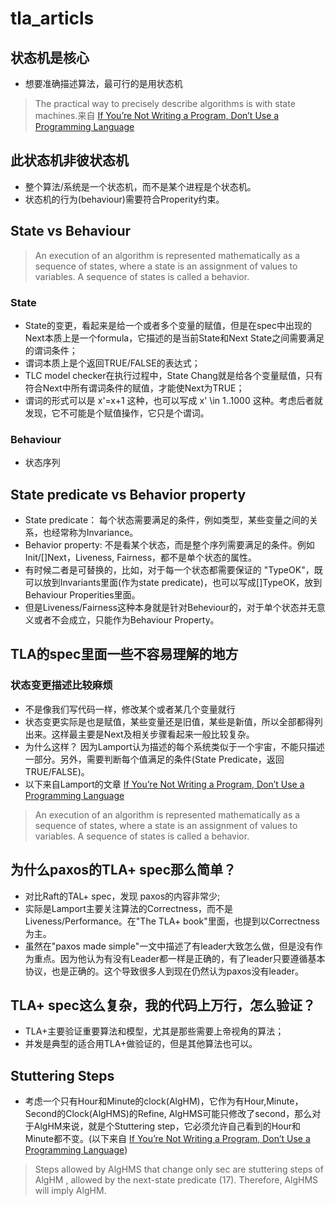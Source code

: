 # tla_articls

## 状态机是核心
-  想要准确描述算法，最可行的是用状态机
> The practical way to precisely describe algorithms is with state machines.来自 [If You’re Not Writing a Program, Don’t Use a Programming Language](http://bulletin.eatcs.org/index.php/beatcs/article/view/539/532)

## 此状态机非彼状态机
- 整个算法/系统是一个状态机，而不是某个进程是个状态机。
- 状态机的行为(behaviour)需要符合Properity约束。

## State vs Behaviour
> An execution of an algorithm is represented mathematically as a sequence of states, where a state is an assignment of values to variables. A sequence of states is called a behavior.



### State
- State的变更，看起来是给一个或者多个变量的赋值，但是在spec中出现的Next本质上是一个formula，它描述的是当前State和Next State之间需要满足的谓词条件；
- 谓词本质上是个返回TRUE/FALSE的表达式；
- TLC model checker在执行过程中，State Chang就是给各个变量赋值，只有符合Next中所有谓词条件的赋值，才能使Next为TRUE；
- 谓词的形式可以是 x'=x+1 这种，也可以写成 x' \in  1..1000 这种。考虑后者就发现，它不可能是个赋值操作，它只是个谓词。

### Behaviour
-  状态序列

## State predicate vs Behavior property
- State predicate： 每个状态需要满足的条件，例如类型，某些变量之间的关系，也经常称为Invariance。
- Behavior property: 不是看某个状态，而是整个序列需要满足的条件。例如Init/\[]Next，Liveness, Fairness，都不是单个状态的属性。
- 有时候二者是可替换的，比如，对于每一个状态都需要保证的 "TypeOK"，既可以放到Invariants里面(作为state predicate)，也可以写成[]TypeOK，放到 Behaviour Properities里面。
- 但是Liveness/Fairness这种本身就是针对Beheviour的，对于单个状态并无意义或者不会成立，只能作为Behaviour Property。

## TLA的spec里面一些不容易理解的地方
### 状态变更描述比较麻烦
- 不是像我们写代码一样，修改某个或者某几个变量就行
- 状态变更实际是也是赋值，某些变量还是旧值，某些是新值，所以全部都得列出来。这样最主要是Next及相关步骤看起来一般比较复杂。
- 为什么这样？ 因为Lamport认为描述的每个系统类似于一个宇宙，不能只描述一部分。另外，需要判断每个值满足的条件(State Predicate，返回 TRUE/FALSE)。
- 以下来自Lamport的文章 [If You’re Not Writing a Program, Don’t Use a Programming Language](http://bulletin.eatcs.org/index.php/beatcs/article/view/539/532)
> An execution of an algorithm is represented mathematically as a sequence of states, where a state is an assignment of values to variables. A sequence of states is called a behavior. 


## 为什么paxos的TLA+ spec那么简单？
- 对比Raft的TAL+ spec，发现 paxos的内容非常少;
- 实际是Lamport主要关注算法的Correctness，而不是Liveness/Performance。在"The TLA+ book"里面，也提到以Correctness为主。
- 虽然在"paxos made simple"一文中描述了有leader大致怎么做，但是没有作为重点。因为他认为有没有Leader都一样是正确的，有了leader只要遵循基本协议，也是正确的。这个导致很多人到现在仍然认为paxos没有leader。


## TLA+ spec这么复杂，我的代码上万行，怎么验证？
- TLA+主要验证重要算法和模型，尤其是那些需要上帝视角的算法；
- 并发是典型的适合用TLA+做验证的，但是其他算法也可以。

## Stuttering Steps
- 考虑一个只有Hour和Minute的clock(AlgHM)，它作为有Hour,Minute，Second的Clock(AlgHMS)的Refine, AlgHMS可能只修改了second，那么对于AlgHM来说，就是个Stuttering step，它必须允许自己看到的Hour和Minute都不变。(以下来自 [If You’re Not Writing a Program, Don’t Use a Programming Language](http://bulletin.eatcs.org/index.php/beatcs/article/view/539/532))
> Steps allowed by AlgHMS that change only sec are stuttering steps of AlgHM , allowed by the next-state predicate (17). Therefore, AlgHMS will imply AlgHM. 
